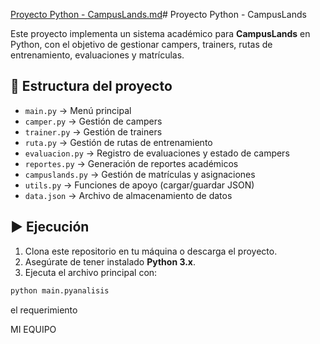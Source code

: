 [Proyecto Python - CampusLands.md](https://github.com/user-attachments/files/21967351/Proyecto.Python.-.CampusLands.md)# Proyecto Python - CampusLands

Este proyecto implementa un sistema académico para **CampusLands** en Python, con el objetivo de gestionar campers, trainers, rutas de entrenamiento, evaluaciones y matrículas.

## 📂 Estructura del proyecto

- `main.py` → Menú principal
- `camper.py` → Gestión de campers
- `trainer.py` → Gestión de trainers
- `ruta.py` → Gestión de rutas de entrenamiento
- `evaluacion.py` → Registro de evaluaciones y estado de campers
- `reportes.py` → Generación de reportes académicos
- `campuslands.py` → Gestión de matrículas y asignaciones
- `utils.py` → Funciones de apoyo (cargar/guardar JSON)
- `data.json` → Archivo de almacenamiento de datos

## ▶️ Ejecución

1. Clona este repositorio en tu máquina o descarga el proyecto.
2. Asegúrate de tener instalado **Python 3.x**.
3. Ejecuta el archivo principal con:

```bash
python main.pyanalisis
```

el requerimiento

MI EQUIPO

